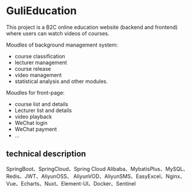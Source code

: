# GuliEducation

This project is a B2C online education website (backend and frontend) where users can watch videos of courses. <br/>

Moudles of background management system: <br/>
* course classification
* lecturer management
* course release
* video management 
* statistical analysis and other modules. 

Moudles for front-page:
* course list and details
* Lecturer list and details
* video playback
* WeChat login
* WeChat payment
* ...

## technical description
SpringBoot、SpringCloud、Spring Cloud Alibaba、MybatisPlus、MySQL、Redis、JWT、AliyunOSS、
AliyunVOD、AliyunSMS、EasyExcel、Nginx、Vue、Echarts、Nuxt、Element-UI、Docker、Sentinel
